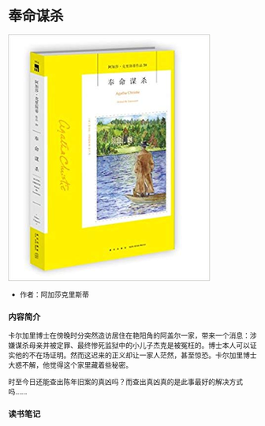 # 奉命谋杀

![封面](../../../../cover/奉命谋杀.jpg)

- 作者：阿加莎克里斯蒂

### 内容简介

卡尔加里博士在傍晚时分突然造访居住在艳阳角的阿盖尔一家，带来一个消息：涉嫌谋杀母亲并被定罪、最终惨死监狱中的小儿子杰克是被冤枉的。博士本人可以证实他的不在场证明。然而这迟来的正义却让一家人茫然，甚至惊恐。卡尔加里博士大惑不解，他觉得这个家里藏着些秘密。

时至今日还能查出陈年旧案的真凶吗？而查出真凶真的是此事最好的解决方式吗……

### 读书笔记
